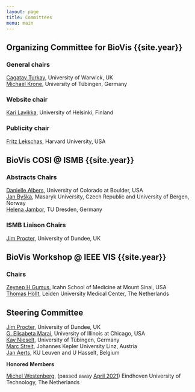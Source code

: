 ```yaml
---
layout: page
title: Committees
menu: main
---
```


## Organizing Committee for BioVis {{site.year}}

### General chairs

[Cagatay Turkay](https://warwick.ac.uk/fac/cross_fac/cim/people/cagatay-turkay/), University of Warwick, UK  
[Michael Krone](https://uni-tuebingen.de/fakultaeten/mathematisch-naturwissenschaftliche-fakultaet/fachbereiche/informatik/lehrstuehle/visuelle-big-data-analytik-in-den-lebenswissenschaften/team/jun-prof-dr-michael-krone/), University of Tübingen, Germany

### Website chair

[Kari Lavikka](https://karilavikka.fi), University of Helsinki, Finland

### Publicity chair

[Fritz Lekschas](https://compbio.hms.harvard.edu/people/fritz-lekschas/), Harvard University, USA

## BioVis COSI @ ISMB {{site.year}}

### Abstracts Chairs

[Danielle Albers](http://danielleszafir.com/), University of Colorado at Boulder, USA  
[Jan Byška](http://www.uib.no/personer/Jan.Byska/), Masaryk University, Czech Republic and University of Bergen, Norway  
[Helena Jambor](https://helenajambor.wordpress.com/), TU Dresden, Germany

### ISMB Liaison Chairs

[Jim Procter](https://www.lifesci.dundee.ac.uk/people/jim-procter), University of Dundee, UK

## BioVis Workshop @ IEEE VIS {{site.year}}

### Chairs

[Zeynep H Gumus](https://icahn.mssm.edu/profiles/zeynep-h-gumus2), Icahn School of Medicine at Mount Sinai, USA  
[Thomas Höllt](https://www.thomashollt.com), Leiden University Medical Center, The Netherlands

## Steering Committee

[Jim Procter](https://www.lifesci.dundee.ac.uk/people/jim-procter), University of Dundee, UK  
[G. Elisabeta Marai](https://www.evl.uic.edu/marai/), University of Illinois at Chicago, USA  
[Kay Nieselt](http://it.inf.uni-tuebingen.de/), University of Tübingen, Germany  
[Marc Streit](http://marc-streit.com/), Johannes Kepler University Linz, Austria  
[Jan Aerts](http://vda-lab.be), KU Leuven and U Hasselt, Belgium

**Honored Members**  

[Michel Westenberg](http://www.win.tue.nl/~mwestenb/), (passed away [April 2021](https://www.tue.nl/en/news-and-events/news-overview/29-04-2021-in-memoriam-dr-michel-westenberg/)) Eindhoven University of Technology, The Netherlands

